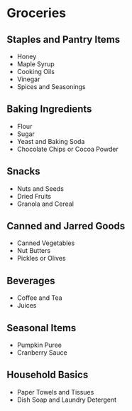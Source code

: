 # Groceries

## Staples and Pantry Items

- Honey
- Maple Syrup
- Cooking Oils
- Vinegar
- Spices and Seasonings

## Baking Ingredients

- Flour
- Sugar
- Yeast and Baking Soda
- Chocolate Chips or Cocoa Powder

## Snacks

- Nuts and Seeds
- Dried Fruits
- Granola and Cereal

## Canned and Jarred Goods

- Canned Vegetables
- Nut Butters
- Pickles or Olives

## Beverages

- Coffee and Tea
- Juices

## Seasonal Items

- Pumpkin Puree
- Cranberry Sauce

## Household Basics

- Paper Towels and Tissues
- Dish Soap and Laundry Detergent
